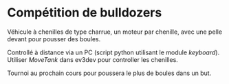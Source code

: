 # Compétition de bulldozers

Véhicule à chenilles de type charrue,  un moteur par chenille, avec une pelle devant pour pousser des boules.

Controllé à distance via un PC (script python utilisant le module _keyboard_).  Utiliser _MoveTank_ dans ev3dev pour controller les chenilles.

Tournoi au prochain cours pour poussera le plus de boules dans un but.
